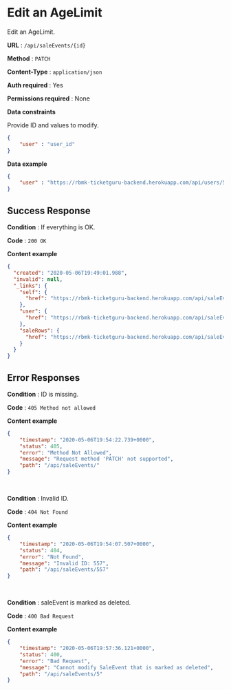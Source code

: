 # Edit an AgeLimit

Edit an AgeLimit.

**URL** : `/api/saleEvents/{id}`

**Method** : `PATCH`

**Content-Type** : `application/json`

**Auth required** : Yes

**Permissions required** : None

**Data constraints**

Provide ID and values to modify.

```json
{
	"user" : "user_id"
}
```

**Data example**

```json
{
	"user" : "https://rbmk-ticketguru-backend.herokuapp.com/api/users/5"
}
```

## Success Response

**Condition** : If everything is OK.

**Code** : `200 OK`

**Content example**

```json
{
  "created": "2020-05-06T19:49:01.988",
  "invalid": null,
  "_links": {
    "self": {
      "href": "https://rbmk-ticketguru-backend.herokuapp.com/api/saleEvents/55"
    },
    "user": {
      "href": "https://rbmk-ticketguru-backend.herokuapp.com/api/saleEvents/55/user"
    },
    "saleRows": {
      "href": "https://rbmk-ticketguru-backend.herokuapp.com/api/saleEvents/55/saleRows"
    }
  }
}
```

## Error Responses

**Condition** : ID is missing.

**Code** : `405 Method not allowed`

**Content example**

```json
{
    "timestamp": "2020-05-06T19:54:22.739+0000",
    "status": 405,
    "error": "Method Not Allowed",
    "message": "Request method 'PATCH' not supported",
    "path": "/api/saleEvents/"
}
```
</br>

**Condition** : Invalid ID.

**Code** : `404 Not Found`

**Content example**

```json
{
    "timestamp": "2020-05-06T19:54:07.507+0000",
    "status": 404,
    "error": "Not Found",
    "message": "Invalid ID: 557",
    "path": "/api/saleEvents/557"
}
```
</br>

**Condition** : saleEvent is marked as deleted.

**Code** : `400 Bad Request`

**Content example**

```json
{
    "timestamp": "2020-05-06T19:57:36.121+0000",
    "status": 400,
    "error": "Bad Request",
    "message": "Cannot modify SaleEvent that is marked as deleted",
    "path": "/api/saleEvents/5"
}
```
